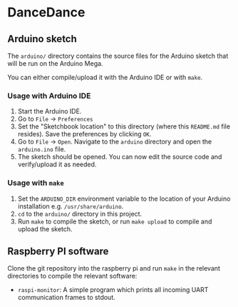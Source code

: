 # DanceDance

## Arduino sketch

The `arduino/` directory contains the source files for the Arduino sketch that will be run on the Arduino Mega.

You can either compile/upload it with the Arduino IDE or with `make`.

### Usage with Arduino IDE

1. Start the Arduino IDE.
1. Go to `File` -> `Preferences`
1. Set the "Sketchbook location" to this directory (where this `README.md` file resides). Save the preferences by clicking `OK`.
1. Go to `File` -> `Open`. Navigate to the `arduino` directory and open the `arduino.ino` file.
1. The sketch should be opened. You can now edit the source code and verify/upload it as needed.

### Usage with `make`

1. Set the `ARDUINO_DIR` environment variable to the location of your Arduino installation e.g. `/usr/share/arduino`.
1. `cd` to the `arduino/` directory in this project.
1. Run `make` to compile the sketch, or run `make upload` to compile and upload the sketch.

## Raspberry PI software

Clone the git repository into the raspberry pi and run `make` in the relevant directories to compile the relevant software:

* `raspi-monitor`: A simple program which prints all incoming UART communication frames to stdout.
